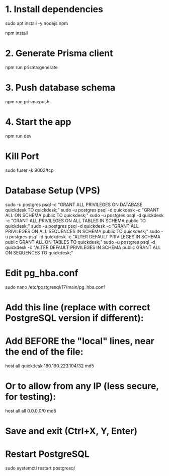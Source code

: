 # 1. Install dependencies
sudo apt install -y nodejs npm

npm install

# 2. Generate Prisma client
npm run prisma:generate

# 3. Push database schema
npm run prisma:push

# 4. Start the app
npm run dev

# Kill Port
sudo fuser -k 9002/tcp


# Database Setup (VPS)
sudo -u postgres psql -c "GRANT ALL PRIVILEGES ON DATABASE quickdesk TO quickdesk;"
sudo -u postgres psql -d quickdesk -c "GRANT ALL ON SCHEMA public TO quickdesk;"
sudo -u postgres psql -d quickdesk -c "GRANT ALL PRIVILEGES ON ALL TABLES IN SCHEMA public TO quickdesk;"
sudo -u postgres psql -d quickdesk -c "GRANT ALL PRIVILEGES ON ALL SEQUENCES IN SCHEMA public TO quickdesk;"
sudo -u postgres psql -d quickdesk -c "ALTER DEFAULT PRIVILEGES IN SCHEMA public GRANT ALL ON TABLES TO quickdesk;"
sudo -u postgres psql -d quickdesk -c "ALTER DEFAULT PRIVILEGES IN SCHEMA public GRANT ALL ON SEQUENCES TO quickdesk;"


# Edit pg_hba.conf
sudo nano /etc/postgresql/17/main/pg_hba.conf

# Add this line (replace with correct PostgreSQL version if different):
# Add BEFORE the "local" lines, near the end of the file:
host    all    quickdesk    180.190.223.104/32    md5

# Or to allow from any IP (less secure, for testing):
host    all    all    0.0.0.0/0    md5

# Save and exit (Ctrl+X, Y, Enter)

# Restart PostgreSQL
sudo systemctl restart postgresql